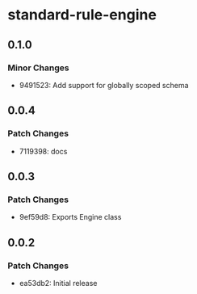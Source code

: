 # standard-rule-engine

## 0.1.0

### Minor Changes

- 9491523: Add support for globally scoped schema

## 0.0.4

### Patch Changes

- 7119398: docs

## 0.0.3

### Patch Changes

- 9ef59d8: Exports Engine class

## 0.0.2

### Patch Changes

- ea53db2: Initial release
